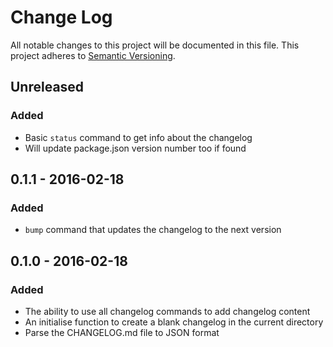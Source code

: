 # Change Log
All notable changes to this project will be documented in this file.
This project adheres to [Semantic Versioning](http://semver.org/).

## Unreleased
### Added
- Basic `status` command to get info about the changelog
- Will update package.json version number too if found

## 0.1.1 - 2016-02-18
### Added
- `bump` command that updates the changelog to the next version

## 0.1.0 - 2016-02-18
### Added
- The ability to use all changelog commands to add changelog content
- An initialise function to create a blank changelog in the current directory
- Parse the CHANGELOG.md file to JSON format